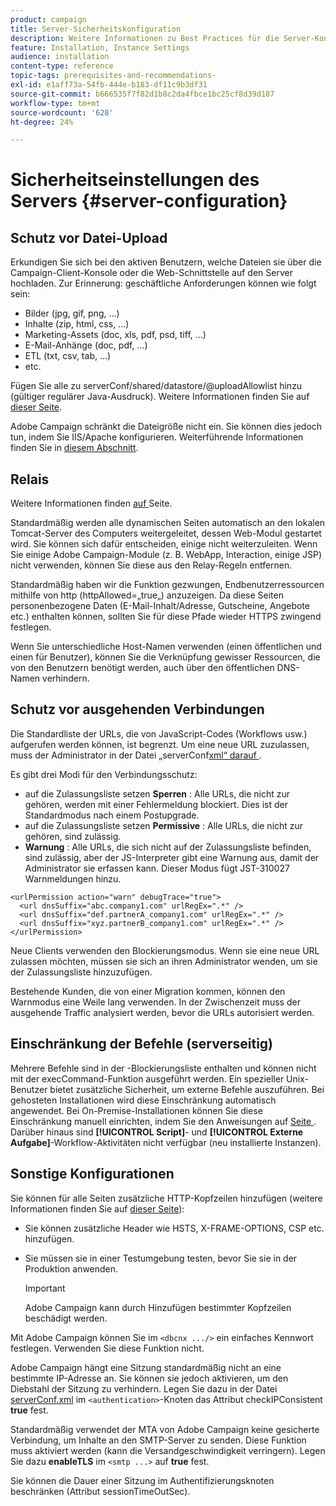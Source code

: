 ```yaml
---
product: campaign
title: Server-Sicherheitskonfiguration
description: Weitere Informationen zu Best Practices für die Server-Konfiguration
feature: Installation, Instance Settings
audience: installation
content-type: reference
topic-tags: prerequisites-and-recommendations-
exl-id: e1aff73a-54fb-444e-b183-df11c9b3df31
source-git-commit: b666535f7f82d1b8c2da4fbce1bc25cf8d39d187
workflow-type: tm+mt
source-wordcount: '628'
ht-degree: 24%

---
```


# Sicherheitseinstellungen des Servers {#server-configuration}

## Schutz vor Datei-Upload

Erkundigen Sie sich bei den aktiven Benutzern, welche Dateien sie über die Campaign-Client-Konsole oder die Web-Schnittstelle auf den Server hochladen. Zur Erinnerung: geschäftliche Anforderungen können wie folgt sein:

* Bilder (jpg, gif, png, ...)
* Inhalte (zip, html, css, ...)
* Marketing-Assets (doc, xls, pdf, psd, tiff, ...)
* E-Mail-Anhänge (doc, pdf, ...)
* ETL (txt, csv, tab, ...)
* etc.

Fügen Sie alle zu serverConf/shared/datastore/@uploadAllowlist hinzu (gültiger regulärer Java-Ausdruck). Weitere Informationen finden Sie auf [dieser Seite](../../installation/using/file-res-management.md).

Adobe Campaign schränkt die Dateigröße nicht ein. Sie können dies jedoch tun, indem Sie IIS/Apache konfigurieren. Weiterführende Informationen finden Sie in [diesem Abschnitt](../../installation/using/web-server-configuration.md).

## Relais

Weitere Informationen finden [ auf ](../../installation/using/configuring-campaign-server.md#dynamic-page-security-and-relays) Seite.

Standardmäßig werden alle dynamischen Seiten automatisch an den lokalen Tomcat-Server des Computers weitergeleitet, dessen Web-Modul gestartet wird. Sie können sich dafür entscheiden, einige nicht weiterzuleiten. Wenn Sie einige Adobe Campaign-Module (z. B. WebApp, Interaction, einige JSP) nicht verwenden, können Sie diese aus den Relay-Regeln entfernen.

Standardmäßig haben wir die Funktion gezwungen, Endbenutzerressourcen mithilfe von http (httpAllowed=„true„) anzuzeigen. Da diese Seiten personenbezogene Daten (E-Mail-Inhalt/Adresse, Gutscheine, Angebote etc.) enthalten können, sollten Sie für diese Pfade wieder HTTPS zwingend festlegen.

Wenn Sie unterschiedliche Host-Namen verwenden (einen öffentlichen und einen für Benutzer), können Sie die Verknüpfung gewisser Ressourcen, die von den Benutzern benötigt werden, auch über den öffentlichen DNS-Namen verhindern.

## Schutz vor ausgehenden Verbindungen

Die Standardliste der URLs, die von JavaScript-Codes (Workflows usw.) aufgerufen werden können, ist begrenzt. Um eine neue URL zuzulassen, muss der Administrator in der Datei „serverConf[xml“ darauf ](../../installation/using/the-server-configuration-file.md).

Es gibt drei Modi für den Verbindungsschutz:

* auf die Zulassungsliste setzen **Sperren** : Alle URLs, die nicht zur gehören, werden mit einer Fehlermeldung blockiert. Dies ist der Standardmodus nach einem Postupgrade.
* auf die Zulassungsliste setzen **Permissive** : Alle URLs, die nicht zur gehören, sind zulässig.
* **Warnung** : Alle URLs, die sich nicht auf der Zulassungsliste befinden, sind zulässig, aber der JS-Interpreter gibt eine Warnung aus, damit der Administrator sie erfassen kann. Dieser Modus fügt JST-310027 Warnmeldungen hinzu.

```
<urlPermission action="warn" debugTrace="true">
  <url dnsSuffix="abc.company1.com" urlRegEx=".*" />
  <url dnsSuffix="def.partnerA_company1.com" urlRegEx=".*" />
  <url dnsSuffix="xyz.partnerB_company1.com" urlRegEx=".*" />
</urlPermission>
```

Neue Clients verwenden den Blockierungsmodus. Wenn sie eine neue URL zulassen möchten, müssen sie sich an ihren Administrator wenden, um sie der Zulassungsliste hinzuzufügen.

Bestehende Kunden, die von einer Migration kommen, können den Warnmodus eine Weile lang verwenden. In der Zwischenzeit muss der ausgehende Traffic analysiert werden, bevor die URLs autorisiert werden.

## Einschränkung der Befehle (serverseitig)

Mehrere Befehle sind in der -Blockierungsliste enthalten und können nicht mit der execCommand-Funktion ausgeführt werden. Ein spezieller Unix-Benutzer bietet zusätzliche Sicherheit, um externe Befehle auszuführen. Bei gehosteten Installationen wird diese Einschränkung automatisch angewendet. Bei On-Premise-Installationen können Sie diese Einschränkung manuell einrichten, indem Sie den Anweisungen auf [ Seite ](../../installation/using/configuring-campaign-server.md#restricting-authorized-external-commands). Darüber hinaus sind **[!UICONTROL Script]**- und **[!UICONTROL Externe Aufgabe]**-Workflow-Aktivitäten nicht verfügbar (neu installierte Instanzen).

## Sonstige Konfigurationen

Sie können für alle Seiten zusätzliche HTTP-Kopfzeilen hinzufügen (weitere Informationen finden Sie auf [dieser Seite](../../installation/using/configuring-campaign-server.md#restricting-authorized-external-commands)):

* Sie können zusätzliche Header wie HSTS, X-FRAME-OPTIONS, CSP etc. hinzufügen.
* Sie müssen sie in einer Testumgebung testen, bevor Sie sie in der Produktion anwenden.

  >[!IMPORTANT]
  >
  >Adobe Campaign kann durch Hinzufügen bestimmter Kopfzeilen beschädigt werden.

Mit Adobe Campaign können Sie im `<dbcnx .../>` ein einfaches Kennwort festlegen. Verwenden Sie diese Funktion nicht.

Adobe Campaign hängt eine Sitzung standardmäßig nicht an eine bestimmte IP-Adresse an. Sie können sie jedoch aktivieren, um den Diebstahl der Sitzung zu verhindern. Legen Sie dazu in der Datei [serverConf.xml](../../installation/using/the-server-configuration-file.md) im `<authentication>`-Knoten das Attribut checkIPConsistent **true** fest.

Standardmäßig verwendet der MTA von Adobe Campaign keine gesicherte Verbindung, um Inhalte an den SMTP-Server zu senden. Diese Funktion muss aktiviert werden (kann die Versandgeschwindigkeit verringern). Legen Sie dazu **enableTLS** im `<smtp ...>` auf **true** fest.

Sie können die Dauer einer Sitzung im Authentifizierungsknoten beschränken (Attribut sessionTimeOutSec).
